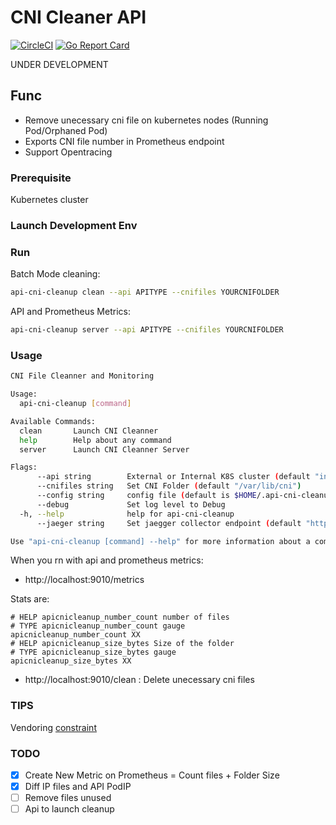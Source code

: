 # CNI Cleaner API


[![CircleCI](https://circleci.com/gh/jsenon/api-cni-cleanup.svg?style=svg)](https://circleci.com/gh/jsenon/api-cni-cleanup)
[![Go Report Card](https://goreportcard.com/badge/github.com/jsenon/api-cni-cleanup)](https://goreportcard.com/report/github.com/jsenon/api-cni-cleanup)

UNDER DEVELOPMENT

## Func

- Remove unecessary cni file on kubernetes nodes (Running Pod/Orphaned Pod)
- Exports CNI file number in Prometheus endpoint
- Support Opentracing


### Prerequisite

Kubernetes cluster

### Launch Development Env

### Run

Batch Mode cleaning:

```sh
api-cni-cleanup clean --api APITYPE --cnifiles YOURCNIFOLDER
```

API and Prometheus Metrics:

```sh
api-cni-cleanup server --api APITYPE --cnifiles YOURCNIFOLDER
```

### Usage

```sh
CNI File Cleanner and Monitoring

Usage:
  api-cni-cleanup [command]

Available Commands:
  clean       Launch CNI Cleanner
  help        Help about any command
  server      Launch CNI Cleanner Server

Flags:
      --api string        External or Internal K8S cluster (default "internal")
      --cnifiles string   Set CNI Folder (default "/var/lib/cni")
      --config string     config file (default is $HOME/.api-cni-cleanup.yaml)
      --debug             Set log level to Debug
  -h, --help              help for api-cni-cleanup
      --jaeger string     Set jaegger collector endpoint (default "http://localhost:14268")

Use "api-cni-cleanup [command] --help" for more information about a command.
```


When you rn with api and prometheus metrics:

- http://localhost:9010/metrics

Stats are:

```
# HELP apicnicleanup_number_count number of files
# TYPE apicnicleanup_number_count gauge
apicnicleanup_number_count XX
# HELP apicnicleanup_size_bytes Size of the folder
# TYPE apicnicleanup_size_bytes gauge
apicnicleanup_size_bytes XX
```

- http://localhost:9010/clean : Delete unecessary cni files

### TIPS

Vendoring [constraint](https://github.com/kubernetes/minikube/issues/3037#issuecomment-418384405)

### TODO

- [x] Create New Metric on Prometheus = Count files + Folder Size
- [x] Diff IP files and API PodIP
- [ ] Remove files unused
- [ ] Api to launch cleanup
